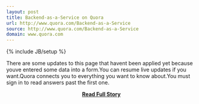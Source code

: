 ```yaml
---
layout: post
title: Backend-as-a-Service on Quora
url: http://www.quora.com/Backend-as-a-Service
source: http://www.quora.com/Backend-as-a-Service
domain: www.quora.com
---
```

{% include JB/setup %}<p>There are some updates to this page that havent been applied yet because youve entered some data into a form.You can resume live updates if you want.Quora connects you to everything you want to know about.You must sign in to read answers past the first one.</p>
<center><p><a href="http://www.quora.com/Backend-as-a-Service" style='padding:25px; font-sze:18px; font-weight: bold;'>Read Full Story</a></p></center>
